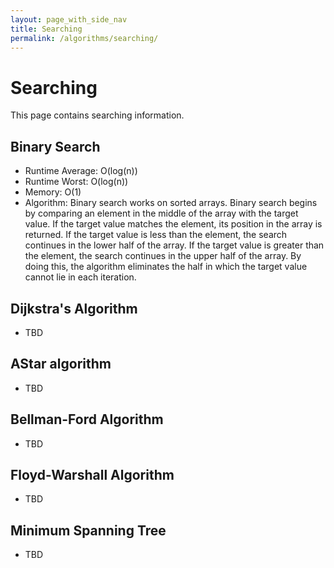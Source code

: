 ```yaml
---
layout: page_with_side_nav
title: Searching
permalink: /algorithms/searching/
---
```


# Searching
This page contains searching information. 


## Binary Search
- Runtime Average: O(log(n))
- Runtime Worst: O(log(n))
- Memory: O(1)
- Algorithm: Binary search works on sorted arrays. Binary search begins by comparing an element in the middle of the array with the target value. 
If the target value matches the element, its position in the array is returned. 
If the target value is less than the element, the search continues in the lower half of the array. 
If the target value is greater than the element, the search continues in the upper half of the array. 
By doing this, the algorithm eliminates the half in which the target value cannot lie in each iteration.

## Dijkstra's Algorithm
- TBD

## AStar algorithm
- TBD

## Bellman-Ford Algorithm
- TBD

## Floyd-Warshall Algorithm
- TBD

## Minimum Spanning Tree
- TBD

